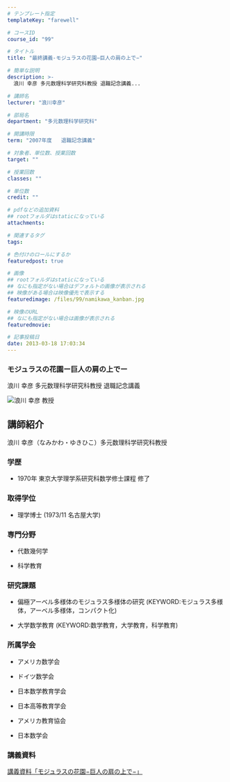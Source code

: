 ```yaml
---
# テンプレート指定
templateKey: "farewell"

# コースID
course_id: "99"

# タイトル
title: "最終講義-モジュラスの花園−巨人の肩の上で−"

# 簡単な説明
description: >-
  浪川 幸彦 多元数理科学研究科教授 退職記念講義...

# 講師名
lecturer: "浪川幸彦"

# 部局名
department: "多元数理科学研究科"

# 開講時限
term: "2007年度	退職記念講義"

# 対象者、単位数、授業回数
target: ""

# 授業回数
classes: ""

# 単位数
credit: ""

# pdfなどの追加資料
## rootフォルダはstaticになっている
attachments: 

# 関連するタグ
tags:

# 色付けのロールにするか
featuredpost: true

# 画像
## rootフォルダはstaticになっている
## なにも指定がない場合はデフォルトの画像が表示される
## 映像がある場合は映像優先で表示する
featuredimage: /files/99/namikawa_kanban.jpg

# 映像のURL
## なにも指定がない場合は画像が表示される
featuredmovie: 

# 記事投稿日
date: 2013-03-18 17:03:34
---
```


### モジュラスの花園ー巨人の肩の上でー


浪川 幸彦 多元数理科学研究科教授 退職記念講義


![浪川 幸彦 教授](/files/99/namikawa_kao.jpg) 

## 講師紹介


浪川 幸彦（なみかわ・ゆきひこ）多元数理科学研究科教授


### 学歴



* 1970年 東京大学理学系研究科数学修士課程 修了


### 取得学位



* 理学博士 (1973/11 名古屋大学)


### 専門分野



* 代数幾何学

* 科学教育


### 研究課題



* 偏極アーベル多様体のモジュラス多様体の研究 (KEYWORD:モジュラス多様体，アーベル多様体，コンパクト化)

* 大学数学教育 (KEYWORD:数学教育，大学教育，科学教育)


### 所属学会



* アメリカ数学会

* ドイツ数学会

* 日本数学教育学会

* 日本高等教育学会

* アメリカ教育協会
* 日本数学会


### 講義資料


[講義資料「モジュラスの花園−巨人の肩の上で−」](/files/99/namikawa_lect.pdf) 
